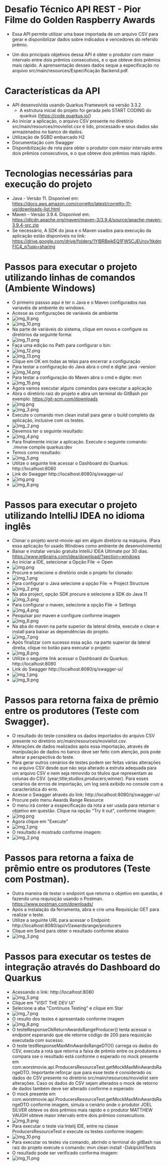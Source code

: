 # Desafio Técnico API REST - Pior Filme do Golden Raspberry Awards

- Essa API permite utilizar uma base importada de um arquivo CSV para gerar e disponibilizar dados
sobre indicados e vencedores do referido prêmio.

- Um dos principais objetivos dessa API é obter o produtor com maior intervalo entre dois prêmios consecutivos, e o que
  obteve dois prêmios mais rápido. A aprensentação desses dados seque a especificação no arquivo src/main/resources/Especificação Backend.pdf.

# Características da API

- API desenvolvida usando Quarkus Framework na versão 3.3.2
  - A estrutura inicial do projeto foi gerada pelo START CODING do quarkus (https://code.quarkus.io/)
- Ao iniciar a aplicação, o arquivo CSV presente no diretório src/main/resources/movielist.csv é lido, processado e seus dados são armazenados no banco de dados.
- Utilização de SGBD embarcado H2
- Documentação com Swagger
- Disponibilização de rota para obter o produtor com maior intervalo entre dois prêmios consecutivos, e o que
  obteve dois prêmios mais rápido.


# Tecnologias necessárias para execução do projeto

- Java - Versão 11. Disponível em: https://docs.aws.amazon.com/corretto/latest/corretto-11-ug/downloads-list.html
- Maven - Versão 3.9.4. Disponível em: https://dlcdn.apache.org/maven/maven-3/3.9.4/source/apache-maven-3.9.4-src.zip
- Se necessário, A SDK do java e o Maven usados para execução da aplicação estão disponíveis no link: https://drive.google.com/drive/folders/1YlBRBejkEQ1FW5CJEUrov1tkdmFIC4_p?usp=sharing

# Passos para executar o projeto utilizando linhas de comandos (Ambiente Windows)

- O primeiro passso aqui é ter o Java e o Maven configurados nas variavéis de ambiente do windows.
- Acesse as configurações de variáveis de ambiente
- ![img_9.png](src/main/resources/readme/img_9.png)
- ![img_10.png](src/main/resources/readme/img_10.png)
- Na parte de variáveis do sistema, clique em novos e configure os diretórios da seguinte forma:
- ![img_11.png](src/main/resources/readme/img_11.png)
- Faça uma edição no Path para configurar o bin:
- ![img_12.png](src/main/resources/readme/img_12.png)
- ![img_13.png](src/main/resources/readme/img_13.png)
- Clique em OK em todas as telas para encerrar a configuração
- Para testar a configuração do Java abra o cmd e digite: java -version
- ![img_14.png](src/main/resources/readme/img_14.png)
- Para testar a configuração do Maven abra o cmd e digite: mvn
- ![img_15.png](src/main/resources/readme/img_15.png)
- Agora vamos executar alguns comandos para executar a aplicação
- Abra o diretório raiz do projeto e abra um terminal do GitBash por exemplo. https://git-scm.com/downloads
- ![img.png](src/main/resources/readme/img-01.png)
- ![img_3.png](src/main/resources/readme/img_3-3.png)
- Execute o comando mvn clean install para gerar o build completo da aplicação, inclusive com os testes.
- ![img_2.png](src/main/resources/readme/img_2-2.png)
- Devemos ter o seguinte resultado:
- ![img_4.png](src/main/resources/readme/img_4-4.png)
- Para finalmente iniciar a aplicação. Execute o seguinte comando: ./mvnw compile quarkus:dev
- Temos como resultado:
- ![img_5.png](src/main/resources/readme/img_5-5.png)
- Utilize o seguinte link acessar o Dashboard do Quarkus: http://localhost:8080
- Link do Swagger http://localhost:8080/q/swagger-ui/
- ![img.png](src/main/resources/readme/img-10.png)
- ![img_8.png](src/main/resources/readme/img_8-8.png)

# Passos para executar o projeto utilizando IntelliJ IDEA no idioma inglês

- Clonar o projeto worst-movie-api em algum diretório na máquina. (Para essa aplicação foi usado Windows como ambiente de desenvolvimento)
- Baixar e instalar versão gratuita IntelliJ IDEA Ultimate por 30 dias. https://www.jetbrains.com/idea/download/?section=windows
- Ao iniciar a IDE, selecionar a Opção File -> Open
- ![img.png](src/main/resources/readme/img.png)
- Procure e selecione o diretório onde o projeto foi clonado:
- ![img_1.png](src/main/resources/readme/img_1.png)
- Para configurar o Java selecione a opção File -> Project Structure
- ![img_2.png](src/main/resources/readme/img_2.png)
- Na aba project, opção SDK procure e selecione a SDK do Java 11
- ![img_3.png](src/main/resources/readme/img_3.png)
- Para configurar o maven, selecione a opção File -> Settings
- ![img_4.png](src/main/resources/readme/img_4.png)
- Pesquisar por maven e configure conforme imagem
- ![img_6.png](src/main/resources/readme/img_6.png)
- Na aba do maven na parte superior da lateral direita, execute o clean e install para baixar as dependências do projeto.
- ![img_7.png](src/main/resources/readme/img_7.png)
- Após finalizar com sucesso essa ação. na parte superior da lateral direita, clique no botão para executar o projeto:
- ![img_8.png](src/main/resources/readme/img_8.png)
- Utilize o seguinte link acessar o Dashboard do Quarkus: http://localhost:8080 
- Link do Swagger http://localhost:8080/q/swagger-ui/
- ![img_1.png](src/main/resources/readme/img_1-11.png) 
- ![img_9.png](src/main/resources/readme/img_9-1.png)


# Passos para retorna faixa de prêmio entre os produtores (Teste com Swagger).

- O resultado do teste considera os dados importados do arquivo CSV presente no diretório src/main/resources/movielist.csv.
- Alterações de dados realizados após essa importação, através de manipulação de dados no banco deve ser feito com atenção, pois pode alterar a perspectiva do teste.
- Para gerar outros cenários de testes podem ser feitas várias alterações no arquivo CSV desde que não seja alterado a estruta adequada para um arquivo CSV e nem seja removido os títulos que representam as colunas do CSV. (year;title;studios;producers;winner). Para esses cenários de errros de importação, um log será exibido no console com a característica do erro.
- Acesse o Swagger através do link: http://localhost:8080/q/swagger-ui/
- Procure pelo menu Awards Range Resource
- O menu irá conter a esspecificação da rota a ser usada para retornar o objetivo em questão. Clique na opção "Try it out", conforme imagem:
- ![img.png](src/main/resources/readme/img-15.png)
- Agora clique em "Execute"
- ![img_1.png](src/main/resources/readme/img_1-16.png)
- O resultado é mostrado conforme imagem:
- ![img_2.png](src/main/resources/readme/img_2-17.png)

# Passos para retorna a faixa de prêmio entre os produtores (Teste com Postman).

- Outra maneira de testar o endpoint que retorna o objetivo em questão, é fazendo uma requisição usando o Postman. https://www.postman.com/downloads/
- Após a instalação da ferramenta, abra e crie uma Requisição GET para realizar o teste.
- Utilize a seguinte URL para acessar o Endpoint: http://localhost:8080/api/v1/awardsrange/producers
- Clique em Send para obter o resultado conforme abaixo
- ![img_3.png](src/main/resources/readme/img_3-18.png)

# Passos para executar os testes de integração através do Dashboard do Quarkus

- Acessando o link: http://localhost:8080
- ![img_5.png](src/main/resources/readme/img_5-20.png)
- Clique em "VISIT THE DEV UI"
- Selecione a aba "Continuos Testing" e clique em Star
- ![img_7.png](src/main/resources/readme/img_7-22.png)
- O resulto dos testes é apresentado conforme imagem
- ![img_8.png](src/main/resources/readme/img_8-23.png)
- O testeResponseOkReturnAwardsRangeProducer() tenta acessar o endpoint esperando que ele retorne código de 200 para requisição executada com sucesso.
- O teste testResponseMaxMinAwardsRangeDTO() carrega os dados do CSV, executa a rota que retorna a faixa de prêmio entre os produtores e compara sse o resultado está conforme o esperado no mock presente em com.worstmovie.api.ProducersResourceTest.getMockMaxMinAwardsRangeDTO. Importante reforçar que para esse teste é considerado os dados do CSV presente no diretório src/main/resources/movielist sem alterações. Caso os dados do CSV sejam alterados o mock de retorno de dados também deve ser alterado conforme o esperado:
- O mock presente em com.worstmovie.api.ProducersResourceTest.getMockMaxMinAwardsRangeDTO conforme imagem, simula o cenário onde o produtor JOEL SILVER obteve os dois prêmios mais rápido e o produtor MATTHEW VAUGH obteve maior intervalo entre dois prêmios consecutivos.
- ![img_9.png](src/main/resources/readme/img_9-24.png)
- Para executar o teste via Intelij IDE, entre na classe ProducersResourceTest e execute os testes conforme imagem:
- ![img_10.png](src/main/resources/readme/img_10-25.png)
- Para executar os testes via comando, abrindo o terminal do gitBash nas raiz do projeto execute o comando: mvn clean install -DskipUnitTests
- O resultado pode ser verificado conforma imagem:
- ![img_11.png](src/main/resources/readme/img_11-26.png)